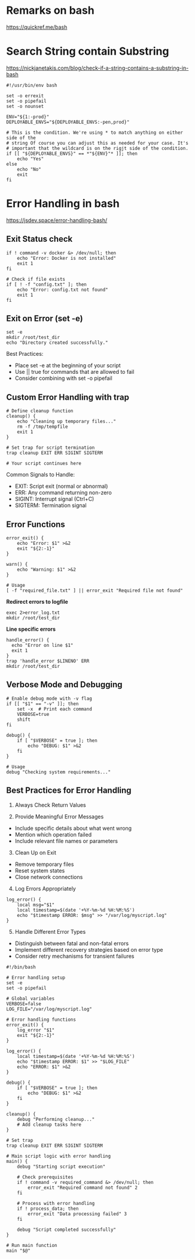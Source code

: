 # Remarks on bash

https://quickref.me/bash


# Search String contain Substring
https://nickjanetakis.com/blog/check-if-a-string-contains-a-substring-in-bash

```
#!/usr/bin/env bash

set -o errexit
set -o pipefail
set -o nounset

ENV="${1:-prod}"
DEPLOYABLE_ENVS="${DEPLOYABLE_ENVS:-pen,prod}"

# This is the condition. We're using * to match anything on either side of the
# string Of course you can adjust this as needed for your case. It's 
# important that the wildcard is on the rigjt side of the condition.
if [[ "${DEPLOYABLE_ENVS}" == *"${ENV}"* ]]; then
	echo "Yes"
else
	echo "No"
	exit
fi
```

# Error Handling in bash

https://jsdev.space/error-handling-bash/

## Exit Status check

```
if ! command -v docker &> /dev/null; then
    echo "Error: Docker is not installed"
    exit 1
fi

# Check if file exists
if [ ! -f "config.txt" ]; then
    echo "Error: config.txt not found"
    exit 1
fi
```

## Exit on Error (set -e)

```
set -e
mkdir /root/test_dir
echo "Directory created successfully."
```

Best Practices:
* Place set -e at the beginning of your script
* Use || true for commands that are allowed to fail
* Consider combining with set -o pipefail

## Custom Error Handling with trap

```
# Define cleanup function
cleanup() {
    echo "Cleaning up temporary files..."
    rm -f /tmp/tempfile
    exit 1
}

# Set trap for script termination
trap cleanup EXIT ERR SIGINT SIGTERM

# Your script continues here
```

Common Signals to Handle:
* EXIT: Script exit (normal or abnormal)
* ERR: Any command returning non-zero
* SIGINT: Interrupt signal (Ctrl+C)
* SIGTERM: Termination signal

## Error Functions

```
error_exit() {
    echo "Error: $1" >&2
    exit "${2:-1}"
}

warn() {
    echo "Warning: $1" >&2
}

# Usage
[ -f "required_file.txt" ] || error_exit "Required file not found"
```

**Redirect errors to logfile**

```
exec 2>error_log.txt
mkdir /root/test_dir
```

**Line specific errors**

```
handle_error() {
  echo "Error on line $1"
  exit 1
}
trap 'handle_error $LINENO' ERR
mkdir /root/test_dir
```

## Verbose Mode and Debugging

```
# Enable debug mode with -v flag
if [[ "$1" == "-v" ]]; then
    set -x  # Print each command
    VERBOSE=true
    shift
fi

debug() {
    if [ "$VERBOSE" = true ]; then
        echo "DEBUG: $1" >&2
    fi
}

# Usage
debug "Checking system requirements..."
```

## Best Practices for Error Handling

1. Always Check Return Values

2. Provide Meaningful Error Messages

* Include specific details about what went wrong
* Mention which operation failed
* Include relevant file names or parameters

3. Clean Up on Exit

* Remove temporary files
* Reset system states
* Close network connections

4. Log Errors Appropriately

```
log_error() {
    local msg="$1"
    local timestamp=$(date '+%Y-%m-%d %H:%M:%S')
    echo "$timestamp ERROR: $msg" >> "/var/log/myscript.log"
}
```

5. Handle Different Error Types

* Distinguish between fatal and non-fatal errors
* Implement different recovery strategies based on error type
* Consider retry mechanisms for transient failures

```
#!/bin/bash

# Error handling setup
set -e
set -o pipefail

# Global variables
VERBOSE=false
LOG_FILE="/var/log/myscript.log"

# Error handling functions
error_exit() {
    log_error "$1"
    exit "${2:-1}"
}

log_error() {
    local timestamp=$(date '+%Y-%m-%d %H:%M:%S')
    echo "$timestamp ERROR: $1" >> "$LOG_FILE"
    echo "ERROR: $1" >&2
}

debug() {
    if [ "$VERBOSE" = true ]; then
        echo "DEBUG: $1" >&2
    fi
}

cleanup() {
    debug "Performing cleanup..."
    # Add cleanup tasks here
}

# Set trap
trap cleanup EXIT ERR SIGINT SIGTERM

# Main script logic with error handling
main() {
    debug "Starting script execution"
    
    # Check prerequisites
    if ! command -v required_command &> /dev/null; then
        error_exit "Required command not found" 2
    fi
    
    # Process with error handling
    if ! process_data; then
        error_exit "Data processing failed" 3
    fi
    
    debug "Script completed successfully"
}

# Run main function
main "$@"
```